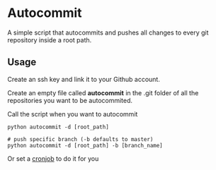 # Autocommit
A simple script that autocommits and pushes all changes to every git repository inside a root path.

## Usage
Create an ssh key and link it to your Github account.

Create an empty file called __autocommit__ in the .git folder of all the repositories you want to be autocommited.

Call the script when you want to autocommit
```
python autocommit -d [root_path]

# push specific branch (-b defaults to master)
python autocommit -d [root_path] -b [branch_name]
```

Or set a [cronjob](http://askubuntu.com/questions/2368/how-do-i-set-up-a-cron-job) to do it for you
